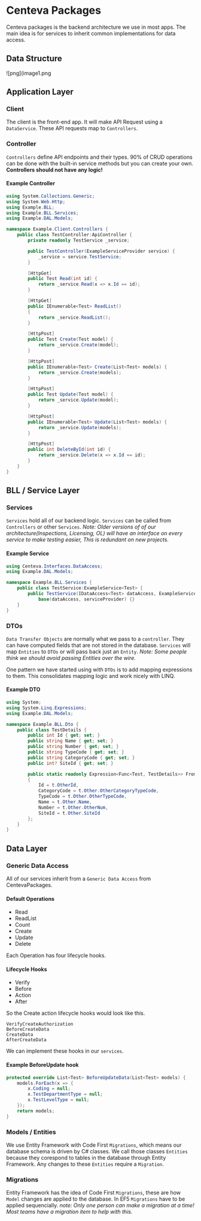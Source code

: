 # Centeva Packages
Centeva packages is the backend architecture we use in most apps. The main idea is for services to inherit common implementations for data access.

## Data Structure

![png](image1.png

## Application Layer

### Client
The client is the front-end app. It will make API Request using a `DataService`. These API requests map to `Controllers`.
### Controller
`Controllers` define API endpoints and their types. 90% of CRUD operations can be done with the built-in service methods but you can create your own. **Controllers should not have any logic!**

#### Example Controller
```cs
using System.Collections.Generic;
using System.Web.Http;
using Example.BLL;
using Example.BLL.Services;
using Example.DAL.Models;

namespace Example.Client.Controllers {
	public class TestController:ApiController {
		private readonly TestService _service;

		public TestController(ExampleServiceProvider service) {
			_service = service.TestService;
		}

		[HttpGet]
		public Test Read(int id) {
			return _service.Read(x => x.Id == id);
		}

		[HttpGet]
		public IEnumerable<Test> ReadList()
		{
			return _service.ReadList();
		}

		[HttpPost]
		public Test Create(Test model) {
			return _service.Create(model);
		}

		[HttpPost]
		public IEnumerable<Test> Create(List<Test> models) {
			return _service.Create(models);
		}

		[HttpPost]
		public Test Update(Test model) {
			return _service.Update(model);
		}

		[HttpPost]
		public IEnumerable<Test> Update(List<Test> models) {
			return _service.Update(models);
		}

		[HttpPost]
		public int DeleteById(int id) {
			return _service.Delete(x => x.Id == id);
		}
	}
}
```
## BLL / Service Layer

### Services
`Services` hold all of our backend logic. `Services` can be called from `Controllers` or other `Services`.
*Note: Older versions of of our architecture(Inspections, Licensing, OL) will have an interface on every service to make testing easier, This is redundant on new projects.*
#### Example Service
```cs
using Centeva.Interfaces.DataAccess;
using Example.DAL.Models;

namespace Example.BLL.Services {
	public class TestService:ExampleService<Test> {
		public TestService(IDataAccess<Test> dataAccess, ExampleServiceProvider serviceProvider) :
			base(dataAccess, serviceProvider) {}
	}
}
```
### DTOs
`Data Transfer Objects` are normally what we pass to a `controller`. They can have computed fields that are not stored in the database. `Services` will map `Entities` to `DTOs` or will pass back just an `Entity`. *Note: Some people think we should avoid passing Entities over the wire.*

One pattern we have started using with `DTOs` is to add mapping expressions to them. This consolidates mapping logic and work nicely with LINQ.
#### Example DTO
```cs
using System;
using System.Linq.Expressions;
using Example.DAL.Models;

namespace Example.BLL.Dto {
	public class TestDetails {
		public int Id { get; set; }
		public string Name { get; set; }
		public string Number { get; set; }
		public string TypeCode { get; set; }
		public string CategoryCode { get; set; }
		public int? SiteId { get; set; }

		public static readonly Expression<Func<Test, TestDetails>> FromTest = t => new TestDetails
		{
			Id = t.OtherId,
			CategoryCode = t.Other.OtherCategoryTypeCode,
			TypeCode = t.Other.OtherTypeCode,
			Name = t.Other.Name,
			Number = t.Other.OtherNum,
			SiteId = t.Other.SiteId
		};
	}
}
```

## Data Layer

### Generic Data Access

All of our services inherit from a `Generic Data Access` from CentevaPackages. 
#### Default Operations
- Read
- ReadList
- Count
- Create
- Update
- Delete

Each Operation has four lifecycle hooks.
#### Lifecycle Hooks
- Verify
- Before
- Action
- After

So the Create action lifecycle hooks would look like this.
```
VerifyCreateAuthorization
BeforeCreateData
CreateData
AfterCreateData
```

We can implement these hooks in our `services`.
#### Example BeforeUpdate hook
```cs
protected override List<Test> BeforeUpdateData(List<Test> models) {
	models.ForEach(x => {
		x.Coding = null;
		x.TestDepartmentType = null;
		x.TestLevelType = null;
	});
	return models;
}
```

### Models / Entities
We use Entity Framework with Code First `Migrations`, which means our database schema is driven by C# classes. We call those classes `Entities` because they corespond to tables in the database through Entity Framework. Any changes to these `Entities` require a `Migration`.

### Migrations
Entity Framework has the idea of Code First `Migrations`, these are how `Model` changes are applied to the database. In EF5 `Migrations` have to be applied sequencially. *note: Only one person can make a migration at a time! Most teams have a migration item to help with this.*